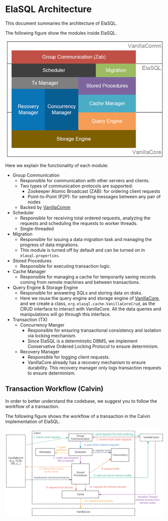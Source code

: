 # ElaSQL Architecture

This document summaries the architecture of ElaSQL.

The following figure show the modules inside ElaSQL.

![ElaSQL Architecture](elasql-architecture.png)

Here we explain the functionality of each module:

- Group Communication
  - Responsible for communication with other servers and clients.
  - Two types of communication protocols are supported:
    - Zookeeper Atomic Broadcast (ZAB): for ordering client requests
    - Point-to-Point (P2P): for sending messages between any pair of nodes
  - Backed by [VanillaComm](https://github.com/vanilladb/vanillacomm)
- Scheduler
  - Responsible for receiving total ordered requests, analyzing the requests and scheduling the requests to worker threads.
  - Single-threaded
- Migration
  - Responsible for issuing a data migration task and managing the progress of data migrations.
  - This module is turned off by default and can be turned on in `elasql.properties`.
- Stored Procedures
  - Responsible for executing transaction logic.
- Cache Manager
  - Responsible for managing a cache for temporarily saving records coming from remote machines and between transactions. 
- Query Engine & Storage Engine
  - Responsible for answering SQLs and storing data on disks.
  - Here we reuse the query engine and storage engine of [VanillaCore](https://github.com/vanilladb/vanillacore), and we create a class, `org.elasql.cache.VanillaCoreCrud`, as the CRUD interface to interact with VanillaCore. All the data queries and manipulations will go through this interface.
- Transaction (TX)
  - Concurrency Manger
    - Responsible for ensuring transactional consistency and isolation via locking mechanism.
    - Since ElaSQL is a deterministic DBMS, we implement Conservative Ordered Locking Protocol to ensure determinism.
  - Recovery Manager
    - Responsible for logging client requests.
    - VanillaCore already has a recovery mechanism to ensure durability. This recovery manager only logs transaction requests to ensure determinism.

## Transaction Workflow (Calvin)

In order to better understand the codebase, we suggest you to follow the workflow of a transaction.

The following figure shows the workflow of a transaction in the Calvin implementation of ElaSQL.

![Calvin Workflow](calvin-workflow.png)
